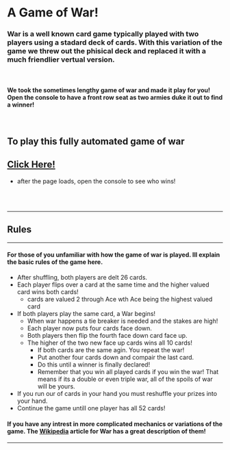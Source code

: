 # **A Game of War!**

### War is a well known card game typically played with two players using a stadard deck of cards. With this variation of the game we threw out the phisical deck and replaced it with a much friendlier vertual version.

<br>

#### We took the sometimes lengthy game of war and made it play for you! Open the console to have a front row seat as two armies duke it out to find a winner!

<br>

## To play this fully automated game of war 
## [Click Here!]()
- after the page loads, open the console to see who wins!

<br>
<br>

---
## Rules
---
#### For those of you unfamiliar with how the game of war is played. Ill explain the basic rules of the game here.

- After shuffling, both players are delt 26 cards.
- Each player flips over a card at the same time and the higher valued card wins both cards!
    - cards are valued 2 through Ace wth Ace being the highest valued card
- If both players play the same card, a War begins!
    - When war happens a tie breaker is needed and the stakes are high!
    - Each player now puts four cards face down.
    - Both players then flip the fourth face down card face up.
    - The higher of the two new face up cards wins all 10 cards!
        - If both cards are the same agin. You repeat the war!
        - Put another four cards down and compair the last card.
        - Do this until a winner is finally declared!
        - Remember that you win all played cards if you win the war! That means if its a double or even triple war, all of the spoils of war will be yours.
- If you run our of cards in your hand you must reshuffle your prizes into your hand.
- Continue the game untill one player has all 52 cards!

#### If you have any intrest in more complicated mechanics or variations of the game. The [Wikipedia](https://en.wikipedia.org/wiki/War_(card_game)) article for War has a great description of them!

---


